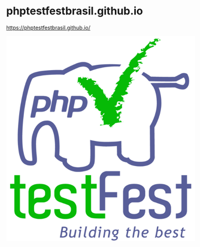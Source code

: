 # phptestfestbrasil.github.io
https://phptestfestbrasil.github.io/

![alt text](img/testfest_big_2.png)
